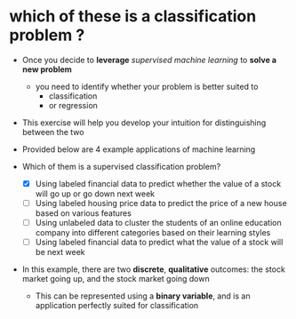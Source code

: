 # which of these is a classification problem ?
- Once you decide to __leverage__ *supervised machine learning* to __solve a new problem__
    - you need to identify whether your problem is better suited to
        - classification
        - or regression

- This exercise will help you develop your intuition for distinguishing between the two

- Provided below are 4 example applications of machine learning
- Which of them is a supervised classification problem?
    - [x] Using labeled financial data to predict whether the value of a stock will go up or go down next week
    - [ ] Using labeled housing price data to predict the price of a new house based on various features
    - [ ] Using unlabeled data to cluster the students of an online education company into different categories based on their learning styles
    - [ ] Using labeled financial data to predict what the value of a stock will be next week

- In this example, there are two __discrete__, __qualitative__ outcomes: the stock market going up, and the stock market going down
    - This can be represented using a __binary variable__, and is an application perfectly suited for classification

